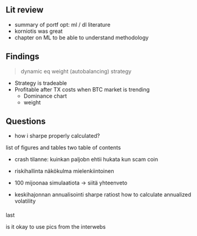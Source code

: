## Lit review
* summary of portf opt: ml / dl literature
* korniotis was great
* chapter on ML to be able to understand methodology

## Findings
> dynamic eq weight (autobalancing) strategy

* Strategy is tradeable
* Profitable after TX costs when BTC market is trending
    * Dominance chart
    * weight

## Questions
* how i sharpe properly calculated?


list of figures and tables
two table of contents


* crash tilanne: kuinkan paljobn ehtii hukata kun scam coin

* riskihallinta näkökulma mielenkiintoinen


* 100 mijoonaa simulaatiota -> siitä yhteenveto

* keskihajonnan annualisointi sharpe ratiost
how to calculate annualized volatility


####


last

is it okay to use pics from the interwebs